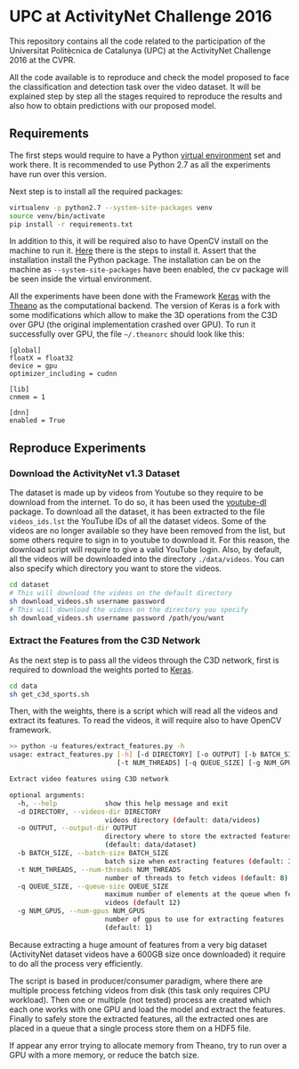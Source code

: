 # UPC at ActivityNet Challenge 2016

This repository contains all the code related to the participation of the Universitat Politècnica
de Catalunya (UPC) at the ActivityNet Challenge 2016 at the CVPR.

All the code available is to reproduce and check the model proposed to face the classification and
detection task over the video dataset. It will be explained step by step all the stages required
to reproduce the results and also how to obtain predictions with our proposed model.


## Requirements

The first steps would require to have a Python
[virtual environment](http://docs.python-guide.org/en/latest/dev/virtualenvs/) set and work there.
It is recommended to use Python 2.7 as all the experiments have run over this version.

Next step is to install all the required packages:
```bash
virtualenv -p python2.7 --system-site-packages venv
source venv/bin/activate
pip install -r requirements.txt
```

In addition to this, it will be required also to have OpenCV install on the machine to run it.
[Here](http://opencv.org/quickstart.html) there is the steps to install it. Assert that the
installation install the Python package. The installation can be on the machine as
`--system-site-packages` have been enabled, the cv package will be seen inside the virtual
environment.

All the experiments have been done with the Framework [Keras](http://keras.io/) with the
[Theano](https://github.com/Theano/Theano) as the computational backend. The version of Keras is a
fork with some modifications which allow to make the 3D operations from the C3D over GPU (the
original implementation crashed over GPU). To run it successfully over GPU, the file `~/.theanorc`
should look like this:
```
[global]
floatX = float32
device = gpu
optimizer_including = cudnn

[lib]
cnmem = 1

[dnn]
enabled = True
```

## Reproduce Experiments

### Download the ActivityNet v1.3 Dataset

The dataset is made up by videos from Youtube so they require to be download from the internet. To
do so, it has been used the [youtube-dl](https://rg3.github.io/youtube-dl/) package. To download all
the dataset, it has been extracted to the file `videos_ids.lst` the YouTube IDs of all the dataset
videos. Some of the videos are no longer available so they have been removed from the list, but
some others require to sign in to youtube to download it. For this reason, the download script will
require to give a valid YouTube login. Also, by default, all the videos will be downloaded into
the directory `./data/videos`. You can also specify which directory you want to store the videos.

```bash
cd dataset
# This will download the videos on the default directory
sh download_videos.sh username password
# This will download the videos on the directory you specify
sh download_videos.sh username password /path/you/want
```

### Extract the Features from the C3D Network

As the next step is to pass all the videos through the C3D network, first is required to download
the weights ported to [Keras](https://gist.github.com/albertomontesg/d8b21a179c1e6cca0480ebdf292c34d2).

```bash
cd data
sh get_c3d_sports.sh
```

Then, with the weights, there is a script which will read all the videos and extract its features.
To read the videos, it will require also to have OpenCV framework.

```bash
>> python -u features/extract_features.py -h
usage: extract_features.py [-h] [-d DIRECTORY] [-o OUTPUT] [-b BATCH_SIZE]
                           [-t NUM_THREADS] [-q QUEUE_SIZE] [-g NUM_GPUS]

Extract video features using C3D network

optional arguments:
  -h, --help            show this help message and exit
  -d DIRECTORY, --videos-dir DIRECTORY
                        videos directory (default: data/videos)
  -o OUTPUT, --output-dir OUTPUT
                        directory where to store the extracted features
                        (default: data/dataset)
  -b BATCH_SIZE, --batch-size BATCH_SIZE
                        batch size when extracting features (default: 32)
  -t NUM_THREADS, --num-threads NUM_THREADS
                        number of threads to fetch videos (default: 8)
  -q QUEUE_SIZE, --queue-size QUEUE_SIZE
                        maximum number of elements at the queue when fetching
                        videos (default 12)
  -g NUM_GPUS, --num-gpus NUM_GPUS
                        number of gpus to use for extracting features
                        (default: 1)
```

Because extracting a huge amount of features from a very big dataset (ActivityNet dataset videos have a 600GB size once downloaded) it require to do all the process very efficiently.

The script is based in producer/consumer paradigm, where there are multiple process fetching videos from disk (this task only requires CPU workload). Then one or multiple (not tested) process are created which each one works with one GPU and load the model and extract the features. Finally to safely store the extracted features, all the extracted ones are placed in a queue that a single process store them on a HDF5 file.

If appear any error trying to allocate memory from Theano, try to run over a GPU with a more memory, or reduce the batch size.
